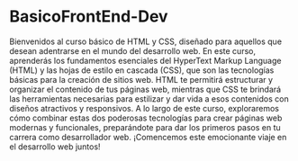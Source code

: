 # BasicoFrontEnd-Dev

Bienvenidos al curso básico de HTML y CSS, diseñado para aquellos que desean adentrarse en el mundo del desarrollo web. En este curso, aprenderás los fundamentos esenciales del HyperText Markup Language (HTML) y las hojas de estilo en cascada (CSS), que son las tecnologías básicas para la creación de sitios web. HTML te permitirá estructurar y organizar el contenido de tus páginas web, mientras que CSS te brindará las herramientas necesarias para estilizar y dar vida a esos contenidos con diseños atractivos y responsivos. A lo largo de este curso, exploraremos cómo combinar estas dos poderosas tecnologías para crear páginas web modernas y funcionales, preparándote para dar los primeros pasos en tu carrera como desarrollador web. ¡Comencemos este emocionante viaje en el desarrollo web juntos!
